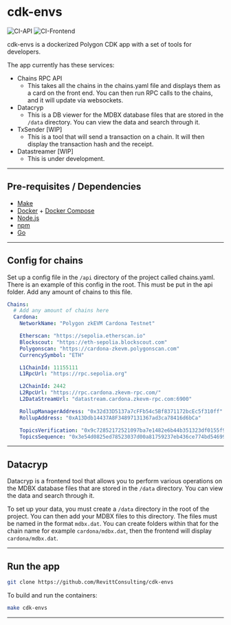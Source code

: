 # cdk-envs

![CI-API](https://github.com/RevittConsulting/cdk-envs/actions/workflows/CI-API.yml/badge.svg)
![CI-Frontend](https://github.com/RevittConsulting/cdk-envs/actions/workflows/CI-Frontend.yml/badge.svg)

cdk-envs is a dockerized Polygon CDK app with a set of tools for developers.

The app currently has these services:

- Chains RPC API
    - This takes all the chains in the chains.yaml file and displays them as a card on the front end. You can then run RPC calls to the chains, and it will update via websockets.
- Datacryp
    - This is a DB viewer for the MDBX database files that are stored in the `/data` directory. You can view the data and search through it.
- TxSender [WIP]
    - This is a tool that will send a transaction on a chain. It will then display the transaction hash and the receipt.
- Datastreamer [WIP]
    - This is under development.

***

## Pre-requisites / Dependencies

- [Make](https://www.gnu.org/software/make/)
- [Docker](https://www.docker.com/) + [Docker Compose](https://docs.docker.com/compose/)
- [Node.js](https://nodejs.org/en/)
- [npm](https://www.npmjs.com/)
- [Go](https://golang.org/)

***

## Config for chains

Set up a config file in the `/api` directory of the project called chains.yaml. There is an example of this config in the root. This must be put in the api folder. Add any amount of chains to this file.

```yaml
Chains:
  # Add any amount of chains here
  Cardona:
    NetworkName: "Polygon zkEVM Cardona Testnet"

    Etherscan: "https://sepolia.etherscan.io"
    Blockscout: "https://eth-sepolia.blockscout.com"
    Polygonscan: "https://cardona-zkevm.polygonscan.com"
    CurrencySymbol: "ETH"

    L1ChainId: 11155111
    L1RpcUrl: "https://rpc.sepolia.org"

    L2ChainId: 2442
    L2RpcUrl: "https://rpc.cardona.zkevm-rpc.com/"
    L2DataStreamUrl: "datastream.cardona.zkevm-rpc.com:6900"

    RollupManagerAddress: "0x32d33D5137a7cFFb54c5Bf8371172bcEc5f310ff"
    RollupAddress: "0xA13Ddb14437A8F34897131367ad3ca78416d6bCa"

    TopicsVerification: "0x9c72852172521097ba7e1482e6b44b351323df0155f97f4ea18fcec28e1f5966"
    TopicsSequence: "0x3e54d0825ed78523037d00a81759237eb436ce774bd546993ee67a1b67b6e766"
```

***

## Datacryp

Datacryp is a frontend tool that allows you to perform various operations on the MDBX database files that are stored in the `/data` directory. You can view the data and search through it.

To set up your data, you must create a `/data` directory in the root of the project. You can then add your MDBX files to this directory. The files must be named in the format `mdbx.dat`. You can create folders within that for the chain name for example `cardona/mdbx.dat`, then the frontend will display `cardona/mdbx.dat`.

***

## Run the app

```bash
git clone https://github.com/RevittConsulting/cdk-envs
```

To build and run the containers:

```bash
make cdk-envs
```

***